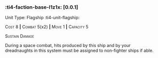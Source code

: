 ### :ti4-faction-base-l1z1x: **[0.0.1]**

Unit Type: Flagship :ti4-unit-flagship:

<span style="font-variant:small-caps;">Cost</span> 8 __|__ <span style="font-variant:small-caps;">Combat</span> 5(x2) __|__ <span style="font-variant:small-caps;">Move</span> 1 __|__ <span style="font-variant:small-caps;">Capacity</span> 5

<span style="font-variant:small-caps;">Sustain Damage</span>

During a space combat, hits produced by this ship and by your dreadnaughts in this system must be assigned to non-fighter ships if able.
